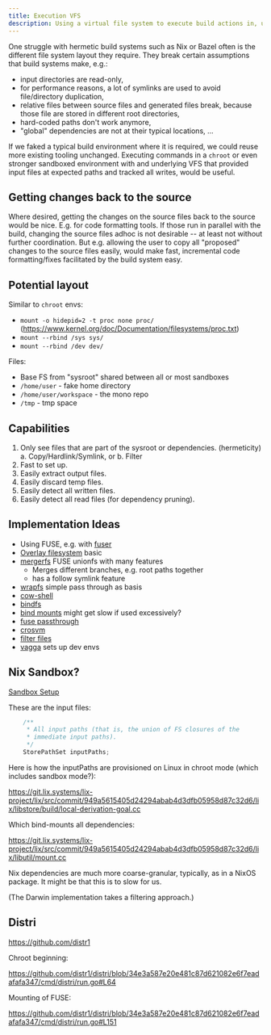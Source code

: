 ```yaml
---
title: Execution VFS
description: Using a virtual file system to execute build actions in, unlocks many interesting features.
---
```


One struggle with hermetic build systems such as Nix or Bazel often is the different file system layout
they require. They break certain assumptions that build systems make, e.g.:

- input directories are read-only,
- for performance reasons, a lot of symlinks are used to avoid file/directory duplication,
- relative files between source files and generated files break, because those file are stored in 
  different root directories,
- hard-coded paths don't work anymore,
- "global" dependencies are not at their typical locations, ...

If we faked a typical build environment where it is required, we could reuse more existing tooling
unchanged. Executing commands in a `chroot` or even stronger sandboxed environment with
and underlying VFS that provided input files at expected paths and tracked all writes, would be
useful.

## Getting changes back to the source

Where desired, getting the changes on the source files back to the source would be nice. E.g.
for code formatting tools. If those run in parallel with the build, changing the source files
adhoc is not desirable -- at least not without further coordination. But e.g. allowing
the user to copy all "proposed" changes to the source files easily, would make fast, incremental
code formatting/fixes facilitated by the build system easy.

## Potential layout

Similar to `chroot` envs:

- `mount -o hidepid=2 -t proc none proc/` (https://www.kernel.org/doc/Documentation/filesystems/proc.txt)
- `mount --rbind /sys sys/`
- `mount --rbind /dev dev/`

Files:

- Base FS from "sysroot" shared between all or most sandboxes
- `/home/user` - fake home directory
- `/home/user/workspace` - the mono repo
- `/tmp` - tmp space

## Capabilities

1. Only see files that are part of the sysroot or dependencies. (hermeticity)
     a. Copy/Hardlink/Symlink, or
     b. Filter
2. Fast to set up.
3. Easily extract output files.
4. Easily discard temp files.
5. Easily detect all written files.
6. Easily detect all read files (for dependency pruning).

## Implementation Ideas

- Using FUSE, e.g. with [fuser](https://github.com/cberner/fuser)
- [Overlay filesystem](https://wiki.archlinux.org/title/Overlay_filesystem) basic
- [mergerfs](https://github.com/trapexit/mergerfs) FUSE unionfs with many features
  - Merges different branches, e.g. root paths together
  - has a follow symlink feature
- [wrapfs](https://wrapfs.filesystems.org/) simple pass through as basis
- [cow-shell](https://manpages.ubuntu.com/manpages/noble/man1/cow-shell.1.html)
- [bindfs](https://github.com/mpartel/bindfs)
- [bind mounts](https://unix.stackexchange.com/questions/507420/mounting-is-slow-after-4000-mounts) might get
  slow if used excessively?
- [fuse passthrough](https://docs.rs/fuse-backend-rs/latest/fuse_backend_rs/passthrough/index.html)
- [crosvm](https://crosvm.dev/book/)
- [filter files](https://github.com/gburca/rofs-filtered?tab=readme-ov-file)
- [vagga](https://vagga.readthedocs.io/en/latest/what_is_vagga.html) sets up dev envs

## Nix Sandbox?

[Sandbox Setup](https://git.lix.systems/lix-project/lix/src/commit/949a5615405d24294abab4d3dfb05958d87c32d6/lix/libstore/platform/linux.cc)

These are the input files:

```cpp
    /**
     * All input paths (that is, the union of FS closures of the
     * immediate input paths).
     */
    StorePathSet inputPaths;
```

Here is how the inputPaths are provisioned on Linux in chroot mode (which includes sandbox mode?):

https://git.lix.systems/lix-project/lix/src/commit/949a5615405d24294abab4d3dfb05958d87c32d6/lix/libstore/build/local-derivation-goal.cc

Which bind-mounts all dependencies:

https://git.lix.systems/lix-project/lix/src/commit/949a5615405d24294abab4d3dfb05958d87c32d6/lix/libutil/mount.cc

Nix dependencies are much more coarse-granular, typically, as in a NixOS package. It might be that this is to slow for us.

(The Darwin implementation takes a filtering approach.)

## Distri

https://github.com/distr1

Chroot beginning:

https://github.com/distr1/distri/blob/34e3a587e20e481c87d621082e6f7eadafafa347/cmd/distri/run.go#L64

Mounting of FUSE:

https://github.com/distr1/distri/blob/34e3a587e20e481c87d621082e6f7eadafafa347/cmd/distri/run.go#L151
